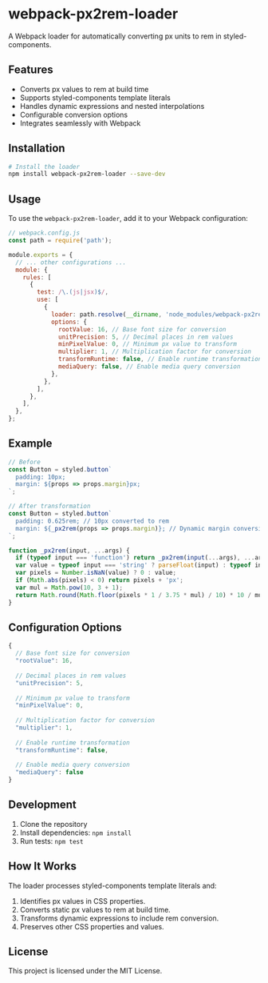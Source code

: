 # webpack-px2rem-loader

A Webpack loader for automatically converting px units to rem in styled-components.

## Features
- Converts px values to rem at build time
- Supports styled-components template literals
- Handles dynamic expressions and nested interpolations
- Configurable conversion options
- Integrates seamlessly with Webpack

## Installation

```bash
# Install the loader
npm install webpack-px2rem-loader --save-dev
```

## Usage

To use the `webpack-px2rem-loader`, add it to your Webpack configuration:

```javascript
// webpack.config.js
const path = require('path');

module.exports = {
  // ... other configurations ...
  module: {
    rules: [
      {
        test: /\.(js|jsx)$/,
        use: [
          {
            loader: path.resolve(__dirname, 'node_modules/webpack-px2rem-loader/index.js'),
            options: {
              rootValue: 16, // Base font size for conversion
              unitPrecision: 5, // Decimal places in rem values
              minPixelValue: 0, // Minimum px value to transform
              multiplier: 1, // Multiplication factor for conversion
              transformRuntime: false, // Enable runtime transformation
              mediaQuery: false, // Enable media query conversion
            },
          },
        ],
      },
    ],
  },
};
```

## Example

```javascript
// Before
const Button = styled.button`
  padding: 10px;
  margin: ${props => props.margin}px;
`;

// After transformation
const Button = styled.button`
  padding: 0.625rem; // 10px converted to rem
  margin: ${_px2rem(props => props.margin)}; // Dynamic margin conversion
`;

function _px2rem(input, ...args) {
  if (typeof input === 'function') return _px2rem(input(...args), ...args);
  var value = typeof input === 'string' ? parseFloat(input) : typeof input === 'number' ? input : 0;
  var pixels = Number.isNaN(value) ? 0 : value;
  if (Math.abs(pixels) < 0) return pixels + 'px';
  var mul = Math.pow(10, 3 + 1);
  return Math.round(Math.floor(pixels * 1 / 3.75 * mul) / 10) * 10 / mul + 'rem';
}
```

## Configuration Options

```javascript
{
  // Base font size for conversion
  "rootValue": 16,
  
  // Decimal places in rem values  
  "unitPrecision": 5,
  
  // Minimum px value to transform
  "minPixelValue": 0,
  
  // Multiplication factor for conversion
  "multiplier": 1,
  
  // Enable runtime transformation
  "transformRuntime": false,
  
  // Enable media query conversion
  "mediaQuery": false
}
```

## Development

1. Clone the repository
2. Install dependencies: `npm install`
3. Run tests: `npm test`
## How It Works

The loader processes styled-components template literals and:
1. Identifies px values in CSS properties.
2. Converts static px values to rem at build time.
3. Transforms dynamic expressions to include rem conversion.
4. Preserves other CSS properties and values.

## License

This project is licensed under the MIT License.